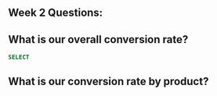 
## Week 2 Questions:

## What is our overall conversion rate?
~~~~sql
SELECT

~~~~

## What is our conversion rate by product?

